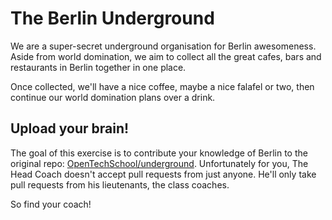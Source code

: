 The Berlin Underground
======================

We are a super-secret underground organisation for Berlin 
awesomeness. Aside from world domination, we aim to collect all the 
great cafes, bars and restaurants in Berlin together in one place.

Once collected, we'll have a nice coffee, maybe a nice falafel or two, 
then continue our world domination plans over a drink.

Upload your brain!
------------------

The goal of this exercise is to contribute your knowledge of Berlin to 
the original repo: 
[OpenTechSchool/underground](https://github.com/OpenTechSchool/underground). 
Unfortunately for you, The Head Coach doesn't accept pull requests from just anyone. 
He'll only take pull requests from his lieutenants, the class coaches.

So find your coach!
